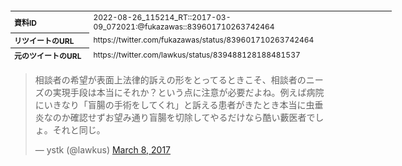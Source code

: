 <table style="font-size: 9pt; width: 610px; margin-bottom: 20px; height: 80px;">
<tbody>
    <tr>
        <th align=left>資料ID</th>
        <td align=left>2022-08-26_115214_RT::2017-03-09_072021:@fukazawas::839601710263742464</td>
    </tr>
    <tr>
        <th align=left>リツイートのURL</th>
        <td align=left>https://twitter.com/fukazawas/status/839601710263742464</td>
    </tr>
    <tr>
        <th align=left>元のツイートのURL</th>
        <td align=left>https://twitter.com/lawkus/status/839488128188481537</td>
    </tr>
    <tr>
        <th align=left>リツイートしたアカウント</th>
        <td align=left>@fukazawas</td>
    </tr>
    <tr>
        <th align=left>元のツイートのアカウント</th>
        <td align=left>@lawkus</td>
    </tr>
    <tr>
        <th align=left>リツイートしたユーザ名</th>
        <td align=left>深澤諭史</td>
    </tr>
    <tr>
        <th align=left>元のツイートのユーザ名</th>
        <td align=left>ystk</td>
    </tr>
    <tr>
        <th align=left>ツイートの記録日時</th>
        <td align=left>2022-08-26_115214_</td>
    </tr>
</tbody>
</table>
<blockquote class="twitter-tweet" data-width="450"  data-lang="ja"><p lang="ja" dir="ltr">相談者の希望が表面上法律的訴えの形をとってるときこそ、相談者のニーズの実現手段は本当にそれか？という点に注意が必要だよね。例えば病院にいきなり「盲腸の手術をしてくれ」と訴える患者がきたとき本当に虫垂炎なのか確認せずお望み通り盲腸を切除してやるだけなら酷い藪医者でしょ。それと同じ。</p>&mdash; ystk (@lawkus) <a href="https://twitter.com/lawkus/status/839488128188481537?ref_src=twsrc%5Etfw">March 8, 2017</a></blockquote>
<script async src="https://platform.twitter.com/widgets.js" charset="utf-8"></script>


